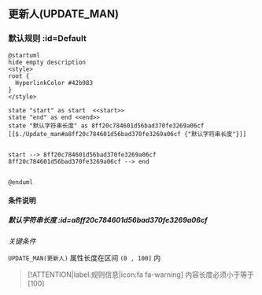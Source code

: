 ## 更新人(UPDATE_MAN) <!-- {docsify-ignore-all} -->

   

### 默认规则 :id=Default

```plantuml
@startuml
hide empty description
<style>
root {
  HyperlinkColor #42b983
}
</style>

state "start" as start  <<start>>
state "end" as end <<end>>
state "默认字符串长度" as 8ff20c784601d56bad370fe3269a06cf [[$./Update_man#a8ff20c784601d56bad370fe3269a06cf {"默认字符串长度"}]]


start --> 8ff20c784601d56bad370fe3269a06cf 
8ff20c784601d56bad370fe3269a06cf --> end 


@enduml
```

#### 条件说明

##### 默认字符串长度 :id=a8ff20c784601d56bad370fe3269a06cf


*关键条件*


`UPDATE_MAN(更新人)` 属性长度在区间 `(0 , 100]` 内

> [!ATTENTION|label:规则信息|icon:fa fa-warning]
> 内容长度必须小于等于[100]







